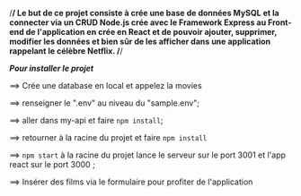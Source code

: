 /******************************************************************************************************************************************************************/
Le but de ce projet consiste à crée une base de données MySQL et la connecter via un CRUD Node.js crée avec le Framework Express au Front-end de l'application en   crée en React et de pouvoir ajouter, supprimer, modifier les données et bien sûr de les afficher dans une application rappelant le célèbre Netflix.
/******************************************************************************************************************************************************************/


***Pour installer le projet***



==> Crée une database en local et appelez la movies 

==> renseigner le ".env" au niveau du "sample.env";

==> aller dans my-api et faire `npm install`;

==> retourner à la racine du projet et faire `npm install`

==> `npm start` à la racine du projet lance le serveur sur le port 3001 et l'app react sur le port 3000 ;

==> Insérer des films via le formulaire pour profiter de l'application


